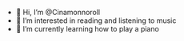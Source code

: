 - 👋 Hi, I’m @Cinamonnoroll
- 👀 I’m interested in reading and listening to music
- 🌱 I’m currently learning how to play a piano


